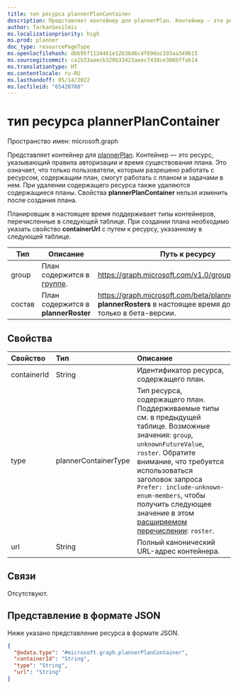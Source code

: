 ```yaml
---
title: тип ресурса plannerPlanContainer
description: Представляет контейнер для plannerPlan. Контейнер — это ресурс, указывающий правила авторизации и время существования плана.
author: TarkanSevilmis
ms.localizationpriority: high
ms.prod: planner
doc_type: resourcePageType
ms.openlocfilehash: dbb95f1124461e12b36d6c4f69dac193aa349b15
ms.sourcegitcommit: ca1b33aaecb320b33423aeec7438ce306bffab14
ms.translationtype: HT
ms.contentlocale: ru-RU
ms.lasthandoff: 05/14/2022
ms.locfileid: "65420788"
---
```

# <a name="plannerplancontainer-resource-type"></a>тип ресурса plannerPlanContainer

Пространство имен: microsoft.graph

Представляет контейнер для [plannerPlan](plannerplan.md). Контейнер — это ресурс, указывающий правила авторизации и время существования плана. Это означает, что только пользователи, которым разрешено работать с ресурсом, содержащим план, смогут работать с планом и задачами в нем. При удалении содержащего ресурса также удаляются содержащиеся планы. Свойства **plannerPlanContainer** нельзя изменить после создания плана.

Планировщик в настоящее время поддерживает типы контейнеров, перечисленные в следующей таблице. При создании плана необходимо указать свойство **containerUrl** с путем к ресурсу, указанному в следующей таблице.

|Тип|Описание|Путь к ресурсу|
|----|-----------|--------------------|
|group| План содержится в [группе](group.md).| https://graph.microsoft.com/v1.0/groups/{id}|
|состав| План содержится в **plannerRoster** | https://graph.microsoft.com/beta/planner/rosters/{id}. **plannerRosters** в настоящее время доступны только в бета-версии.|

## <a name="properties"></a>Свойства
|Свойство|Тип|Описание|
|:---|:---|:---|
|containerId|String|Идентификатор ресурса, содержащего план.|
|type|plannerContainerType| Тип ресурса, содержащего план. Поддерживаемые типы см. в предыдущей таблице. Возможные значения: `group`, `unknownFutureValue`, `roster`. Обратите внимание, что требуется использоваться заголовок запроса `Prefer: include-unknown-enum-members`, чтобы получить следующее значение в этом [расширяемом перечислении](/graph/best-practices-concept#handling-future-members-in-evolvable-enumerations): `roster`.|
|url|String|Полный канонический URL-адрес контейнера.|

## <a name="relationships"></a>Связи
Отсутствуют.

## <a name="json-representation"></a>Представление в формате JSON
Ниже указано представление ресурса в формате JSON.
<!-- {
  "blockType": "resource",
  "@odata.type": "microsoft.graph.plannerPlanContainer"
}
-->
``` json
{
  "@odata.type": "#microsoft.graph.plannerPlanContainer",
  "containerId": "String",
  "type": "String",
  "url": "String"
}
```

